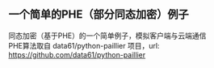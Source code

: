 ## 一个简单的PHE（部分同态加密）例子
同态加密（基于PHE）的一个简单例子，模拟客户端与云端通信  
PHE算法取自 data61/python-paillier 项目，url: https://github.com/data61/python-paillier